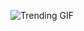 ![Trending GIF](https://media0.giphy.com/media/v1.Y2lkPThiYjIxNzcyZGF0cGxmcm9pY2dnZXNqbGN5dGs5dHdyMm15b3JzYjJzMDEwdXBiZiZlcD12MV9naWZzX3NlYXJjaCZjdD1n/MT5UUV1d4CXE2A37Dg/giphy.gif)
